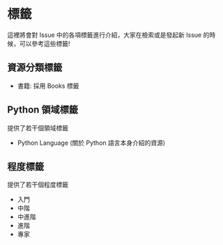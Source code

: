 # 標籤

這裡將會對 Issue 中的各項標籤進行介紹，大家在檢索或是發起新 Issue 的時候，可以參考這些標籤!

## 資源分類標籤

* 書籍: 採用 Books 標籤

## Python 領域標籤

提供了若干個領域標籤

* Python Language (關於 Python 語言本身介紹的資源)

## 程度標籤

提供了若干個程度標籤

* 入門
* 中階
* 中進階
* 進階
* 專家
